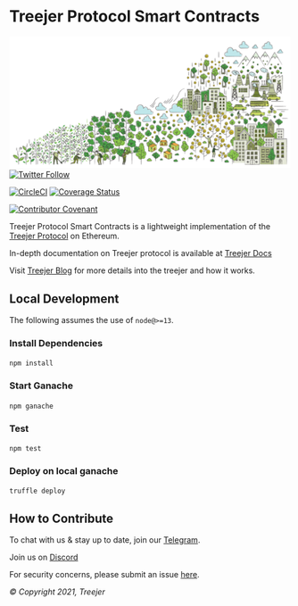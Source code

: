 # Treejer Protocol Smart Contracts

![Background Image](./assets/treejerStory.png)
[![Twitter Follow](https://img.shields.io/twitter/follow/TreejerTalks?label=Follow)](https://twitter.com/TreejerTalks)

[![CircleCI](https://circleci.com/gh/treejer/contract/tree/circleci-project-setup.svg?style=shield)](https://app.circleci.com/pipelines/github/treejer/contract?branch=circleci-project-setup&filter=all)
[![Coverage Status](https://coveralls.io/repos/github/treejer/contract/badge.svg?branch=circleci-project-setup)](https://coveralls.io/github/treejer/contract?branch=circleci-project-setup)

[![Contributor Covenant](https://img.shields.io/badge/Contributor%20Covenant-2.1-4baaaa.svg)](https://docs.treejer.com/project-charter#da-contributor-covenant-code-of-conduct)

Treejer Protocol Smart Contracts is a lightweight implementation of the [Treejer Protocol](treejer.com) on Ethereum.

In-depth documentation on Treejer protocol is available at [Treejer Docs](http://docs.treejer.com)

Visit [Treejer Blog](http://blog.treejer.com) for more details into the treejer and how it works.

## Local Development

The following assumes the use of `node@>=13`.

### Install Dependencies

`npm install`

### Start Ganache

`npm ganache`

### Test

`npm test`

### Deploy on local ganache

`truffle deploy`

## How to Contribute

To chat with us & stay up to date, join our [Telegram](https://t.me/joinchat/wECs8qIsryw1YzU5).

Join us on [Discord](https://discord.gg/8WuVd2ERC2)

For security concerns, please submit an issue [here](https://github.com/treejer/contract/issues).

_© Copyright 2021, Treejer_
